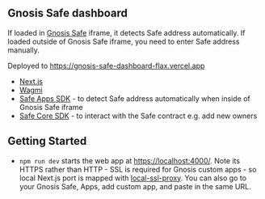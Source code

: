 ## Gnosis Safe dashboard

If loaded in [Gnosis Safe](https://gnosis-safe.io) iframe, it detects Safe address automatically. If loaded outside of Gnosis Safe iframe, you need to enter Safe address manually.

Deployed to https://gnosis-safe-dashboard-flax.vercel.app

- [Next.js](https://nextjs.org/)
- [Wagmi](https://wagmi.sh/)
- [Safe Apps SDK](https://github.com/safe-global/safe-apps-sdk) - to detect Safe address automatically when inside of Gnosis Safe iframe
- [Safe Core SDK](https://github.com/safe-global/safe-core-sdk) - to interact with the Safe contract e.g. add new owners

## Getting Started

- `npm run dev` starts the web app at [https://localhost:4000/](https://localhost:4000/). Note its HTTPS rather than HTTP - SSL is required for Gnosis custom apps - so local Next.js port is mapped with [local-ssl-proxy](https://github.com/cameronhunter/local-ssl-proxy). You can also go to your Gnosis Safe, Apps, add custom app, and paste in the same URL. 
